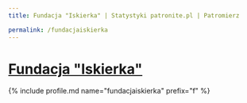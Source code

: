 ```yaml
---
title: Fundacja "Iskierka" | Statystyki patronite.pl | Patromierz

permalink: /fundacjaiskierka
---
```


# [Fundacja "Iskierka"](https://patronite.pl/fundacjaiskierka)

{% include profile.md name="fundacjaiskierka" prefix="f" %}
